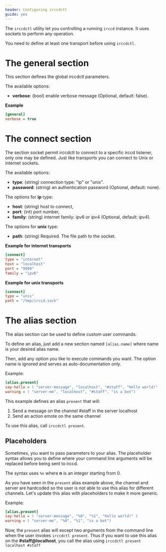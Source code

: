 ```yaml
---
header: Configuring irccdctl
guide: yes
---
```


The `irccdctl` utility let you controlling a running `irccd` instance. It uses sockets to perform any operation.

You need to define at least one transport before using `irccdctl`.

# The general section

This section defines the global irccdctl parameters.

The available options:

- **verbose**: (bool) enable verbose message (Optional, default: false).

**Example**

````ini
[general]
verbose = true
````

# The connect section

The section socket permit irccdctl to connect to a specific irccd listener, only one may be defined. Just like
transports you can connect to Unix or internet sockets.

The available options:

  - **type**: (string) connection type: "ip" or "unix".
  - **password**: (string) an authentication password (Optional, default: none).

The options for **ip** type:

  - **host**: (string) host to connect,
  - **port**: (int) port number,
  - **family**: (string) internet family: ipv6 or ipv4 (Optional, default: ipv4).

The options for **unix** type:

  - **path**: (string) Required. The file path to the socket.

**Example for internet transports**

````ini
[connect]
type = "internet"
host = "localhost"
port = "9999"
family = "ipv6"
````

**Example for unix transports**

````ini
[connect]
type = "unix"
path = "/tmp/irccd.sock"
````

# The alias section

The alias section can be used to define custom user commands.

To define an alias, just add a new section named `[alias.name]` where name is
your desired alias name.

Then, add any option you like to execute commands you want. The option name is
ignored and serves as auto-documentation only.

Example:

````ini
[alias.present]
say-hello = ( "server-message", "localhost", "#staff", "hello world!" )
warning = ( "server-me", "localhost", "#staff", "is a bot")
````

This example defines an alias `present` that will:

  1. Send a message on the channel #staff in the server localhost
  2. Send an action emote on the same channel

To use this alias, call `irccdctl present`.

## Placeholders

Sometimes, you want to pass parameters to your alias. The placeholder syntax
allows you to define where your command line arguments will be replaced before
being sent to irccd.

The syntax uses `%n` where **n** is an integer starting from 0.

As you have seen in the `present` alias example above, the channel and server
are hardcoded so the user is not able to use this alias for different channels.
Let's update this alias with placeholders to make it more generic.

Example:

````ini
[alias.present]
say-hello = ( "server-message", "%0", "%1", "hello world!" )
warning = ( "server-me", "%0", "%1", "is a bot")
````

Now, the `present` alias will except two arguments from the command line when
the user invokes `irccdctl present`. Thus if you want to use this alias on the
**#staff@localhost**, you call the alias using
`irccdctl present localhost #staff`
